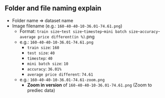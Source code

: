 ## Folder and file naming explain
* Folder name => dataset name
* Image filename (e.g.: `160-40-40-10-36.01-74.61.png`)
  * Format: `train size`-`test size`-`timestep`-`mini batch size`-`accuracy`-`average price different(in %)`.png
  * e.g.: `160-40-40-10-36.01-74.61.png`
    * `train size`: `160`
    * `test size`: `40`
    * `timestep`: `40`
    * `mini batch size`: `10`
    * `accuracy`: `36.01%`
    * `average price different`: `74.61`
  * e.g.: `160-40-40-10-36.01-74.61-zoom.png`
    * **Zoom in version** of `160-40-40-10-36.01-74.61.png` (Zoom to prediec data)
